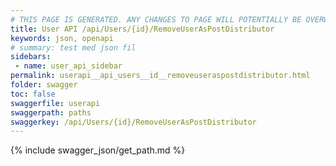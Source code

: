 ```yaml
---
# THIS PAGE IS GENERATED. ANY CHANGES TO PAGE WILL POTENTIALLY BE OVERWRITTEN.
title: User API /api/Users/{id}/RemoveUserAsPostDistributor
keywords: json, openapi
# summary: test med json fil
sidebars: 
 - name: user_api_sidebar
permalink: userapi__api_users__id__removeuseraspostdistributor.html
folder: swagger
toc: false
swaggerfile: userapi
swaggerpath: paths
swaggerkey: /api/Users/{id}/RemoveUserAsPostDistributor
---
```

{% include swagger_json/get_path.md %}
